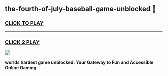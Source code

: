 
## the-fourth-of-july-baseball-game-unblocked 👋
<h3>
<a href="https://premium.freeplayer.one?title=the-fourth-of-july-baseball-game-unblocked&ref=14F">CLICK TO PLAY</a></h3>
<hr>

<h3>
<a href="https://premium.freeplayer.one?title=the-fourth-of-july-baseball-game-unblocked&ref=14F">CLICK 2 PLAY</a>
  
</h3>

<a href="https://premium.freeplayer.one?title=the-fourth-of-july-baseball-game-unblocked&ref=12F/"><img src="https://clearcache.store/games.png"></a>


**worlds hardest game unblocked: Your Gateway to Fun and Accessible Online Gaming**
